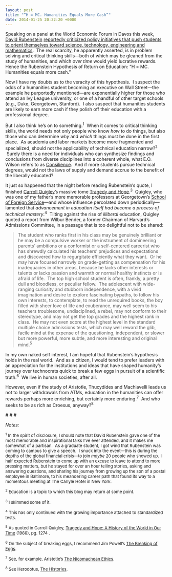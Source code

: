 ```yaml
---
layout: post
title: "“H = MC. Humanities Equals More Cash”"
date: 2014-01-25 20:32:20 +0000
---
```


<!-- wp:paragraph {"style":{"elements":{"link":{"color":{"text":"var:preset|color|primary"}}}}} -->
<p class="has-link-color">Speaking on a panel at the World Economic Forum in Davos this week, <a href="http://en.wikipedia.org/wiki/David_Rubenstein">David Rubenstein</a> <a href="http://dealbook.nytimes.com/2014/01/23/carlyle-co-founders-formula-for-success-study-the-humanities/?_php=true&amp;_type=blogs&amp;_php=true&amp;_type=blogs&amp;_r=1&amp;">reportedly criticized policy initiatives that push students to orient themselves toward science, technology, engineering and mathematics</a>.&nbsp; The real scarcity, he apparently asserted, is in problem solving and critical thinking skills—both of which may be gleaned from the study of humanities, and which <em>over time</em>&nbsp;would yield lucrative rewards.&nbsp; Hence the Rubenstein Hypothesis of Return on Education: “H = MC. Humanities equals more cash.”</p>
<!-- /wp:paragraph -->

<!-- wp:more -->
<!--more-->
<!-- /wp:more -->

<!-- wp:paragraph -->
<p>Now I have my doubts as to the veracity of this hypothesis.&nbsp; I suspect the odds of a humanities student becoming an executive on Wall Street—the example he purportedly mentioned—are exponentially higher for those who attend an Ivy League university, or one of a handful of other target schools (e.g., Duke, Georgetown, Stanford).&nbsp; I also suspect that humanities students are likely to earn more cash if they polish off their education with a professional degree.</p>
<!-- /wp:paragraph -->

<!-- wp:paragraph {"style":{"elements":{"link":{"color":{"text":"var:preset|color|primary"}}}}} -->
<p class="has-link-color">But I also think he’s on to something.<sup>1</sup> &nbsp;When it comes to critical thinking skills, the world needs not only people who know <em>how</em>&nbsp;to do things, but also those who can determine <em>why</em>&nbsp;and <em>which</em>&nbsp;things must be done in the first place.&nbsp; As academia and labor markets become more fragmented and specialized, should not the applicability of technical education narrow?<sup>2</sup> &nbsp;Surely there is a need for individuals who can synthesize findings and conclusions from diverse disciplines into a coherent whole, what E.O. Wilson refers to as <a href="http://www.amazon.com/Consilience-Knowledge-Edward-Osborne-Wilson/dp/067976867X">Consilience</a>.&nbsp; And if more students pursue technical degrees, would not the laws of supply and demand accrue to the benefit of the liberally educated?</p>
<!-- /wp:paragraph -->

<!-- wp:paragraph {"style":{"elements":{"link":{"color":{"text":"var:preset|color|primary"}}}}} -->
<p class="has-link-color">It just so happened that the night before reading Rubenstein’s quote, I finished <a href="http://www.carrollquigley.net">Carroll Quigley</a>’s massive tome <a href="http://en.wikipedia.org/wiki/Tragedy_and_Hope">Tragedy and Hope</a>.<sup>3</sup> &nbsp;Quigley, who was one of my father’s more memorable professors at Georgetown’s <a href="http://sfs.georgetown.edu">School of Foreign Service</a>—and whose influence percolated down periodically—lamented that <em>advancement in education itself had become a process of technical mastery</em>.<sup>4</sup> &nbsp;Tilting against the rise of <em>illiberal</em> education, Quigley quoted a report from Wilbur Bender, a former Chairman of Harvard’s Admissions Committee, in a passage that is too delightful not to be shared:</p>
<!-- /wp:paragraph -->

<!-- wp:quote -->
<blockquote class="wp-block-quote"><!-- wp:paragraph -->
<p>The student who ranks first in his class may be genuinely brilliant or he may be a compulsive worker or the instrument of domineering parents’ ambitions or a conformist or a self-centered careerist who has shrewdly calculated his teachers’ prejudices and expectations and discovered how to regurgitate efficiently what they want.&nbsp; Or he may have focused narrowly on grade-getting as compensation for his inadequacies in other areas, because he lacks other interests or talents or lacks passion and warmth or normal healthy instincts or is afraid of life.&nbsp; The top high school student is often, frankly, a pretty dull and bloodless, or peculiar fellow.&nbsp; The adolescent with wide-ranging curiosity and stubborn independence, with a vivid imagination and desire to explore fascinating bypaths, to follow his own interests, to contemplate, to read the unrequired books, the boy filled with sheer love of life and exuberance, may well seem to his teachers troublesome, undisciplined, a rebel, may not conform to their stereotype, and may not get the top grades and the highest rank in class.&nbsp; He may not even score at the highest level in the standard multiple choice admissions tests, which may well reward the glib, facile mind at the expense of the questioning, independent, or slower but more powerful, more subtle, and more interesting and original mind.<sup>5</sup></p>
<!-- /wp:paragraph --></blockquote>
<!-- /wp:quote -->

<!-- wp:paragraph -->
<p>In my own naked self interest, I am hopeful that Rubenstein’s hypothesis holds in the real world.&nbsp; And as a citizen, I would tend to prefer leaders with an appreciation for the institutions and ideas that have shaped humanity’s journey over technocrats quick to break a few eggs in pursuit of a scientific truth.<sup>6</sup> &nbsp;We live in human societies, after all.</p>
<!-- /wp:paragraph -->

<!-- wp:paragraph -->
<p>However, even if the study of Aristotle, Thucydides and Machiavelli leads us not to larger withdrawals from ATMs, education in the humanities can offer rewards perhaps more enriching, but certainly more enduring.<sup>7</sup> &nbsp;And who seeks to be as rich as Croesus, anyway?<sup>8</sup></p>
<!-- /wp:paragraph -->

<!-- wp:paragraph {"align":"center"} -->
<p class="has-text-align-center"><em># # #</em></p>
<!-- /wp:paragraph -->

<!-- wp:paragraph -->
<p><em>Notes:</em></p>
<!-- /wp:paragraph -->

<!-- wp:paragraph -->
<p><span style="font-size:small"><sup>1</sup> In the spirit of disclosure, I should note that David Rubenstein gave one of the most memorable and inspirational talks I’ve ever attended, and it makes me somewhat of a partisan.&nbsp; As a graduate student, I got wind that Rubenstein was coming to campus to give a speech.&nbsp; I snuck into the event—this is during the depths of the global financial crisis—to join <em>maybe</em>&nbsp;20 people who showed up.&nbsp; I half expected Rubenstein to come up with an excuse to leave to attend to more pressing matters, but he stayed for over an hour telling stories, asking and answering questions, and sharing his journey from growing up the son of a postal employee in Baltimore, to his meandering career path that found its way to a momentous meeting at The Carlyle Hotel in New York.</span></p>
<!-- /wp:paragraph -->

<!-- wp:paragraph -->
<p><span style="font-size:small"><sup>2</sup> Education is a topic to which this blog may return at some point.</span></p>
<!-- /wp:paragraph -->

<!-- wp:paragraph -->
<p><span style="font-size:small"><sup>3</sup> I skimmed some of it.</span></p>
<!-- /wp:paragraph -->

<!-- wp:paragraph -->
<p><span style="font-size:small"><sup>4</sup> This has only continued with the growing importance attached to standardized tests.</span></p>
<!-- /wp:paragraph -->

<!-- wp:paragraph -->
<p><span style="font-size:small"><sup>5</sup> As quoted in Carroll Quigley, <span style="text-decoration:underline">Tragedy and Hope: A History of the World in Our Time</span> (1966), pg. 1274 .</span></p>
<!-- /wp:paragraph -->

<!-- wp:paragraph {"style":{"elements":{"link":{"color":{"text":"var:preset|color|primary"}}}}} -->
<p class="has-link-color"><span style="font-size:small"><sup>6</sup> On the subject of breaking eggs, I recommend Jim Powell’s <a href="http://www.amazon.com/The-Breaking-Eggs-A-Novel/dp/B00403NFV4/">The Breaking of Eggs</a>.</span></p>
<!-- /wp:paragraph -->

<!-- wp:paragraph {"style":{"elements":{"link":{"color":{"text":"var:preset|color|primary"}}}}} -->
<p class="has-link-color"><span style="font-size:small"><sup>7</sup> See, for example, Aristotle’s <a href="http://www.amazon.com/Nicomachean-Ethics-Oxford-Worlds-Classics/dp/0199213615/">The Nicomachean Ethics</a>.</span></p>
<!-- /wp:paragraph -->

<!-- wp:paragraph {"style":{"elements":{"link":{"color":{"text":"var:preset|color|primary"}}}}} -->
<p class="has-link-color"><span style="font-size:small"><sup>8</sup> See Herodotus, <a href="http://www.amazon.com/The-Histories-Oxford-Worlds-Classics/dp/0199535663">The Histories</a>.</span></p>
<!-- /wp:paragraph -->
